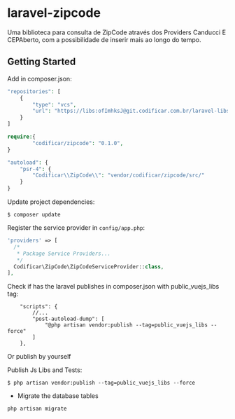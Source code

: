# laravel-zipcode

Uma biblioteca para consulta de ZipCode através dos Providers Canducci E CEPAberto, com a possibilidade de inserir mais ao longo do tempo.


## Getting Started

Add in composer.json:

```php
"repositories": [
    {
        "type": "vcs",
        "url": "https://libs:ofImhksJ@git.codificar.com.br/laravel-libs/laravel-zipcode.git"
    }
]
```

```php
require:{
        "codificar/zipcode": "0.1.0",
}
```

```php
"autoload": {
    "psr-4": {
        "Codificar\\ZipCode\\": "vendor/codificar/zipcode/src/"
    }
}
```
Update project dependencies:

```shell
$ composer update
```

Register the service provider in `config/app.php`:

```php
'providers' => [
  /*
   * Package Service Providers...
   */
  Codificar\ZipCode\ZipCodeServiceProvider::class,
],
```


Check if has the laravel publishes in composer.json with public_vuejs_libs tag:

```
    "scripts": {
        //...
		"post-autoload-dump": [
			"@php artisan vendor:publish --tag=public_vuejs_libs --force"
		]
	},
```

Or publish by yourself


Publish Js Libs and Tests:

```shell
$ php artisan vendor:publish --tag=public_vuejs_libs --force
```

- Migrate the database tables

```shell
php artisan migrate
```
